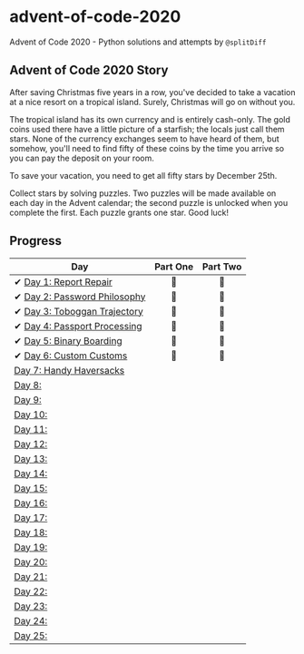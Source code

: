 # advent-of-code-2020
Advent of Code 2020 - Python solutions and attempts by `@splitDiff`

## Advent of Code 2020 Story
After saving Christmas five years in a row, you've decided to take a vacation at a nice resort on a tropical island. Surely, Christmas will go on without you.

The tropical island has its own currency and is entirely cash-only. The gold coins used there have a little picture of a starfish; the locals just call them stars. None of the currency exchanges seem to have heard of them, but somehow, you'll need to find fifty of these coins by the time you arrive so you can pay the deposit on your room.

To save your vacation, you need to get all fifty stars by December 25th.

Collect stars by solving puzzles. Two puzzles will be made available on each day in the Advent calendar; the second puzzle is unlocked when you complete the first. Each puzzle grants one star. Good luck!

## Progress

| Day  | Part One | Part Two | 
|---|:---:|:---:|
| ✔ [Day 1: Report Repair]()| 🌟 | 🌟 |
| ✔ [Day 2: Password Philosophy]()| 🌟 | 🌟 |
| ✔ [Day 3: Toboggan Trajectory]()| 🌟 | 🌟 |
| ✔ [Day 4: Passport Processing]()| 🌟 | 🌟 |
| ✔ [Day 5: Binary Boarding]()| 🌟 | 🌟 |
| ✔ [Day 6: Custom Customs]()| 🌟 | 🌟 |
| [Day 7: Handy Haversacks]()| | |
| [Day 8: ]()| | |
| [Day 9: ]()| | |
| [Day 10: ]()| | |
| [Day 11: ]()| | |
| [Day 12: ]()| | |
| [Day 13: ]()| | |
| [Day 14: ]()| | |
| [Day 15: ]()| | |
| [Day 16: ]()| | |
| [Day 17: ]()| | |
| [Day 18: ]()| | |
| [Day 19: ]()| | |
| [Day 20: ]()| | |
| [Day 21: ]()| | |
| [Day 22: ]()| | |
| [Day 23: ]()| | |
| [Day 24: ]()| | |
| [Day 25: ]()| | |


